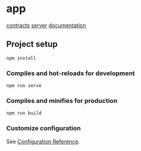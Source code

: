 # app

[contracts](https://github.com/Fluffy9/Dataverse-Contracts)
[server](https://github.com/Fluffy9/Dataverse-BasicAPI-Akash)
[documentation](https://github.com/Fluffy9/Dataverse/wiki)

## Project setup
```
npm install
```

### Compiles and hot-reloads for development
```
npm run serve
```

### Compiles and minifies for production
```
npm run build
```

### Customize configuration
See [Configuration Reference](https://cli.vuejs.org/config/).
